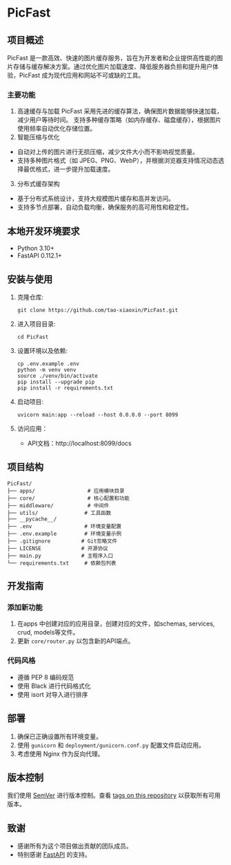 # PicFast

## 项目概述

PicFast 是一款高效、快速的图片缓存服务，旨在为开发者和企业提供高性能的图片存储与缓存解决方案。通过优化图片加载速度、降低服务器负担和提升用户体验，PicFast
成为现代应用和网站不可或缺的工具。

### 主要功能

1. 高速缓存与加载
   PicFast 采用先进的缓存算法，确保图片数据能够快速加载，减少用户等待时间。
   支持多种缓存策略（如内存缓存、磁盘缓存），根据图片使用频率自动优化存储位置。
2. 智能压缩与优化

+ 自动对上传的图片进行无损压缩，减少文件大小而不影响视觉质量。
+ 支持多种图片格式（如 JPEG、PNG、WebP），并根据浏览器支持情况动态选择最优格式，进一步提升加载速度。

3. 分布式缓存架构

+ 基于分布式系统设计，支持大规模图片缓存和高并发访问。
+ 支持多节点部署，自动负载均衡，确保服务的高可用性和稳定性。

## 本地开发环境要求

* Python 3.10+
* FastAPI 0.112.1+

## 安装与使用

1. 克隆仓库:
   ```
   git clone https://github.com/tao-xiaoxin/PicFast.git
   ```

2. 进入项目目录:
   ```
   cd PicFast
   ```
3. 设置环境以及依赖:
   ```
   cp .env.example .env
   python -m venv venv 
   source ./venv/bin/activate
   pip install --upgrade pip
   pip install -r requirements.txt
   ```
4. 启动项目:
   ```
   uvicorn main:app --reload --host 0.0.0.0 --port 8099
   ```
5. 访问应用：
    - API文档：http://localhost:8099/docs

## 项目结构

```
PicFast/
├── apps/                 # 应用模块目录
├── core/                 # 核心配置和功能
├── middleware/           # 中间件
├── utils/               # 工具函数
├── __pycache__/
├── .env                 # 环境变量配置
├── .env.example         # 环境变量示例
├── .gitignore          # Git忽略文件
├── LICENSE             # 开源协议
├── main.py             # 主程序入口
└── requirements.txt     # 依赖包列表
```

## 开发指南

### 添加新功能

1. 在apps 中创建对应的应用目录，创建对应的文件，如schemas, services, crud, models等文件。
2. 更新 `core/router.py` 以包含新的API端点。

### 代码风格

- 遵循 PEP 8 编码规范
- 使用 Black 进行代码格式化
- 使用 isort 对导入进行排序

## 部署

1. 确保已正确设置所有环境变量。
2. 使用 `gunicorn` 和 `deployment/gunicorn.conf.py` 配置文件启动应用。
3. 考虑使用 Nginx 作为反向代理。

## 版本控制

我们使用 [SemVer](http://semver.org/)
进行版本控制。查看 [tags on this repository](https://github.com/tao-xiaoxin/PicFast/-/tags) 以获取所有可用版本。

## 致谢

* 感谢所有为这个项目做出贡献的团队成员。
* 特别感谢 [FastAPI](https://fastapi.tiangolo.com/) 的支持。